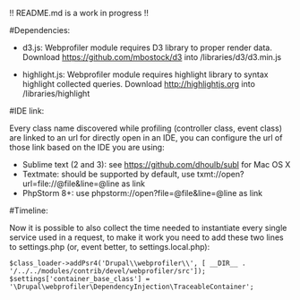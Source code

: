 !! README.md is a work in progress !!

#Dependencies:

- d3.js: Webprofiler module requires D3 library to proper render data.
  Download https://github.com/mbostock/d3 into /libraries/d3/d3.min.js
  
- highlight.js: Webprofiler module requires highlight library to syntax highlight collected queries.
  Download http://highlightjs.org into /libraries/highlight

#IDE link:

Every class name discovered while profiling (controller class, event class) are linked to an url for directly open in
an IDE, you can configure the url of those link based on the IDE you are using:

- Sublime text (2 and 3): see https://github.com/dhoulb/subl for Mac OS X
- Textmate: should be supported by default, use txmt://open?url=file://@file&line=@line as link
- PhpStorm 8+: use phpstorm://open?file=@file&line=@line as link

#Timeline:

Now it is possible to also collect the time needed to instantiate every single service used in a request, to make it 
work you need to add these two lines to settings.php (or, event better, to settings.local.php):

```
$class_loader->addPsr4('Drupal\\webprofiler\\', [ __DIR__ . '/../../modules/contrib/devel/webprofiler/src']);
$settings['container_base_class'] = '\Drupal\webprofiler\DependencyInjection\TraceableContainer';
```
